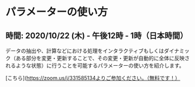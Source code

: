 # パラメーターの使い方

## 時間: 2020/10/22 (木) - 午後12時 - 1時（日本時間）

データの抽出や、計算などにおける処理をインタラクティブもしくはダイナミック（ある部分を変更・更新することで、その変更・更新が自動的に全体に反映されるような状態）に行うことを可能するパラメーターの使い方を紹介します。

[こちら](https://zoom.us/j/331585134よりご参加ください。（無料です！）
